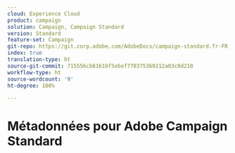 ```yaml
---
cloud: Experience Cloud
product: campaign
solution: Campaign, Campaign Standard
version: Standard
feature-set: Campaign
git-repo: https://git.corp.adobe.com/AdobeDocs/campaign-standard.fr-FR
index: true
translation-type: ht
source-git-commit: 715556cb8161bf5ebef7703753b9212a03c0d210
workflow-type: ht
source-wordcount: '9'
ht-degree: 100%

---
```



# Métadonnées pour Adobe Campaign Standard
